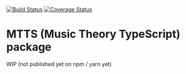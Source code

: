 [![Build Status](https://travis-ci.com/FaXaq/mtts.svg?branch=master)](https://travis-ci.com/FaXaq/mtts) [![Coverage Status](https://coveralls.io/repos/github/FaXaq/mtts/badge.svg?branch=master)](https://coveralls.io/github/FaXaq/mtts?branch=master)
# MTTS (Music Theory TypeScript) package

WIP (not published yet on npm / yarn yet)
